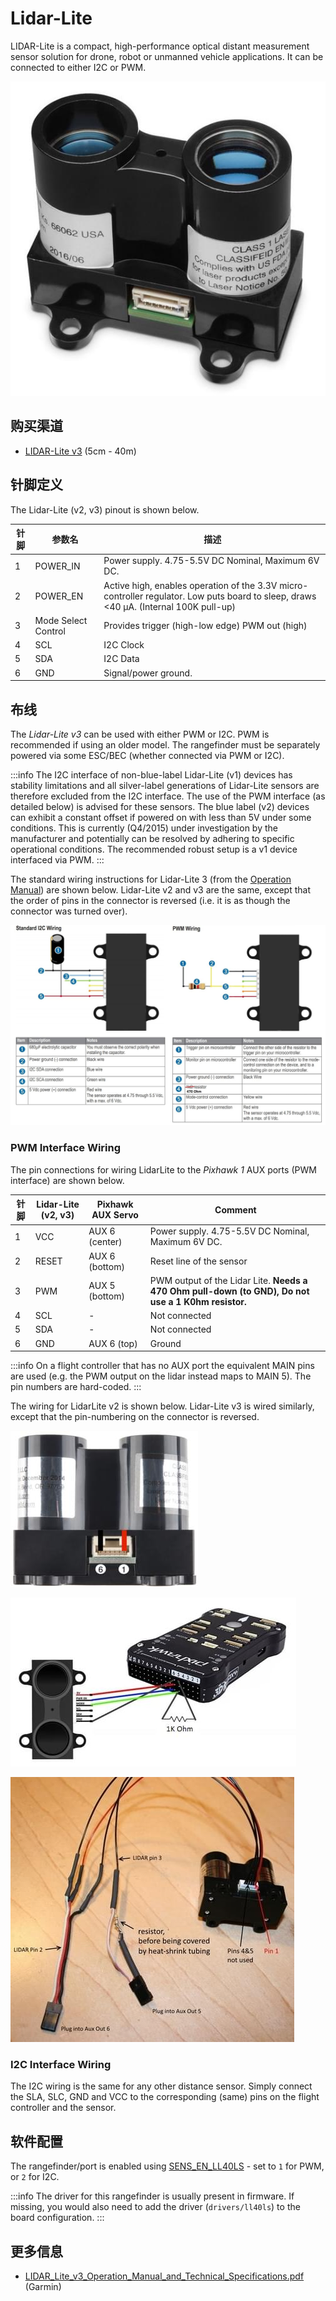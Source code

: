 # Lidar-Lite

LIDAR-Lite is a compact, high-performance optical distant measurement sensor solution for drone, robot or unmanned vehicle applications. It can be connected to either I2C or PWM.

![LidarLite v3](../../assets/hardware/sensors/lidar_lite/lidar_lite_v3.jpg)

## 购买渠道

- [LIDAR-Lite v3](https://buy.garmin.com/en-AU/AU/p/557294) (5cm - 40m)

## 针脚定义

The Lidar-Lite (v2, v3) pinout is shown below.

| 针脚 | 参数名                           | 描述                                                                                                                                                                                                                                |
| -- | ----------------------------- | --------------------------------------------------------------------------------------------------------------------------------------------------------------------------------------------------------------------------------- |
| 1  | POWER_IN | Power supply. 4.75-5.5V DC Nominal, Maximum 6V DC.                                                                                                                |
| 2  | POWER_EN | Active high, enables operation of the 3.3V micro-controller regulator. Low puts board to sleep, draws <40 μA. (Internal 100K pull-up) |
| 3  | Mode Select Control           | Provides trigger (high-low edge) PWM out (high)                                                                                                                                             |
| 4  | SCL                           | I2C Clock                                                                                                                                                                                                                         |
| 5  | SDA                           | I2C Data                                                                                                                                                                                                                          |
| 6  | GND                           | Signal/power ground.                                                                                                                                                                                              |

## 布线

The _Lidar-Lite v3_ can be used with either PWM or I2C.
PWM is recommended if using an older model.
The rangefinder must be separately powered via some ESC/BEC (whether connected via PWM or I2C).

:::info
The I2C interface of non-blue-label Lidar-Lite (v1) devices has stability limitations and all silver-label generations of Lidar-Lite sensors are therefore excluded from the I2C interface.
The use of the PWM interface (as detailed below) is advised for these sensors.
The blue label (v2) devices can exhibit a constant offset if powered on with less than 5V under some conditions.
This is currently (Q4/2015) under investigation by the manufacturer and potentially can be resolved by adhering to specific operational conditions.
The recommended robust setup is a v1 device interfaced via PWM.
:::

The standard wiring instructions for Lidar-Lite 3 (from the [Operation Manual](https://static.garmin.com/pumac/LIDAR_Lite_v3_Operation_Manual_and_Technical_Specifications.pdf)) are shown below.
Lidar-Lite v2 and v3 are the same, except that the order of pins in the connector is reversed (i.e. it is as though the connector was turned over).

![LidarLite v3 - Standard Wiring from Garmin Specification](../../assets/hardware/sensors/lidar_lite/lidar_lite2_standard_wiring_spec.jpg)

### PWM Interface Wiring

The pin connections for wiring LidarLite to the _Pixhawk 1_ AUX ports (PWM interface) are shown below.

| 针脚 | Lidar-Lite (v2, v3) | Pixhawk AUX Servo                 | Comment                                                                                                                                                |
| -- | -------------------------------------- | --------------------------------- | ------------------------------------------------------------------------------------------------------------------------------------------------------ |
| 1  | VCC                                    | AUX 6 (center) | Power supply. 4.75-5.5V DC Nominal, Maximum 6V DC.                                     |
| 2  | RESET                                  | AUX 6 (bottom) | Reset line of the sensor                                                                                                                               |
| 3  | PWM                                    | AUX 5 (bottom) | PWM output of the Lidar Lite. **Needs a 470 Ohm pull-down (to GND), Do not use a 1 K0hm resistor.** |
| 4  | SCL                                    | -                                 | Not connected                                                                                                                                          |
| 5  | SDA                                    | -                                 | Not connected                                                                                                                                          |
| 6  | GND                                    | AUX 6 (top)    | Ground                                                                                                                                                 |

:::info
On a flight controller that has no AUX port the equivalent MAIN pins are used (e.g. the PWM output on the lidar instead maps to MAIN 5).
The pin numbers are hard-coded.
:::

The wiring for LidarLite v2 is shown below.
Lidar-Lite v3 is wired similarly, except that the pin-numbering on the connector is reversed.

![Lidar Lite 2 Interface wiring](../../assets/hardware/sensors/lidar_lite/lidar_lite_2_interface_wiring.jpg)

![Lidar Lite 2 Interface wiring](../../assets/hardware/sensors/lidar_lite/lidarlite_wiring_scheme_pixhawk.jpg)

![Lidar Lite 2 pins/cabling](../../assets/hardware/sensors/lidar_lite/lidarlite_wiring_pins_cables.jpg)

### I2C Interface Wiring

The I2C wiring is the same for any other distance sensor.
Simply connect the SLA, SLC, GND and VCC to the corresponding (same) pins on the flight controller and the sensor.

## 软件配置

The rangefinder/port is enabled using [SENS_EN_LL40LS](../advanced_config/parameter_reference.md#SENS_EN_LL40LS) - set to `1` for PWM, or `2` for I2C.

:::info
The driver for this rangefinder is usually present in firmware.
If missing, you would also need to add the driver (`drivers/ll40ls`) to the board configuration.
:::

## 更多信息

- [LIDAR_Lite_v3_Operation_Manual_and_Technical_Specifications.pdf](https://static.garmin.com/pumac/LIDAR_Lite_v3_Operation_Manual_and_Technical_Specifications.pdf) (Garmin)
